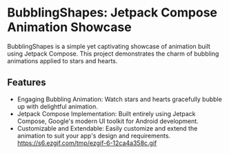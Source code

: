 # **BubblingShapes: Jetpack Compose Animation Showcase**

BubblingShapes is a simple yet captivating showcase of animation built using Jetpack Compose. This project demonstrates the charm of bubbling animations applied to stars and hearts.
## Features

- Engaging Bubbling Animation: Watch stars and hearts gracefully bubble up with delightful animation.
- Jetpack Compose Implementation: Built entirely using Jetpack Compose, Google's modern UI toolkit for Android development.
- Customizable and Extendable: Easily customize and extend the animation to suit your app's design and requirements.
https://s6.ezgif.com/tmp/ezgif-6-12ca4a358c.gif
